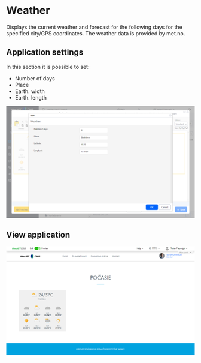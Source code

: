 # Weather

Displays the current weather and forecast for the following days for the specified city/GPS coordinates. The weather data is provided by met.no.

## Application settings

In this section it is possible to set:
- Number of days
- Place
- Earth. width
- Earth. length

![](editor.png)

## View application

![](app-weather.png)
